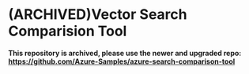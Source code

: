 # (ARCHIVED)Vector Search Comparision Tool
**This repository is archived, please use the newer and upgraded repo: https://github.com/Azure-Samples/azure-search-comparison-tool**
